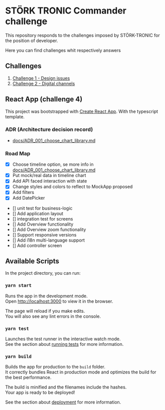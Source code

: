 # STÖRK TRONIC Commander challenge

This repository responds to the challenges imposed by STÖRK-TRONIC for the position of developer.

Here you can find challenges whit respectively answers

## Challenges

1. [Challenge 1 - Design issues](/docs/challenges/001_desing_issues.md)
2. [Challenge 2 - Digital channels](docs/challenges/002_digital_channel_issue.md)

## React App (challenge 4)

This project was bootstrapped with [Create React App](https://github.com/facebook/create-react-app). With the typescript template.

### ADR (Architecture decision record)

- [docs/ADR_001_choose_chart_library.md](docs/ADR_001_choose_chart_library.md)

### Road Map

- [x] Choose timeline option, se more info in [docs/ADR_001_choose_chart_library.md](docs/ADR_001_choose_chart_library.md)
- [X] Put mock/real data in timeline chart
- [X] Add API faced interaction with state
- [X] Change styles and colors to reflect to MockApp proposed
- [X] Add filters
- [X] Add DatePicker
- [] unit test for business-logic
- [] Add application layout
- [] integration test for screens
- [] Add Overview functionality
- [] Add Overview zoom functionality
- [] Support responsive versions
- [] Add i18n multi-language support
- [] Add controller screen

## Available Scripts

In the project directory, you can run:

### `yarn start`

Runs the app in the development mode.\
Open [http://localhost:3000](http://localhost:3000) to view it in the browser.

The page will reload if you make edits.\
You will also see any lint errors in the console.

### `yarn test`

Launches the test runner in the interactive watch mode.\
See the section about [running tests](https://facebook.github.io/create-react-app/docs/running-tests) for more information.

### `yarn build`

Builds the app for production to the `build` folder.\
It correctly bundles React in production mode and optimizes the build for the best performance.

The build is minified and the filenames include the hashes.\
Your app is ready to be deployed!

See the section about [deployment](https://facebook.github.io/create-react-app/docs/deployment) for more information.
